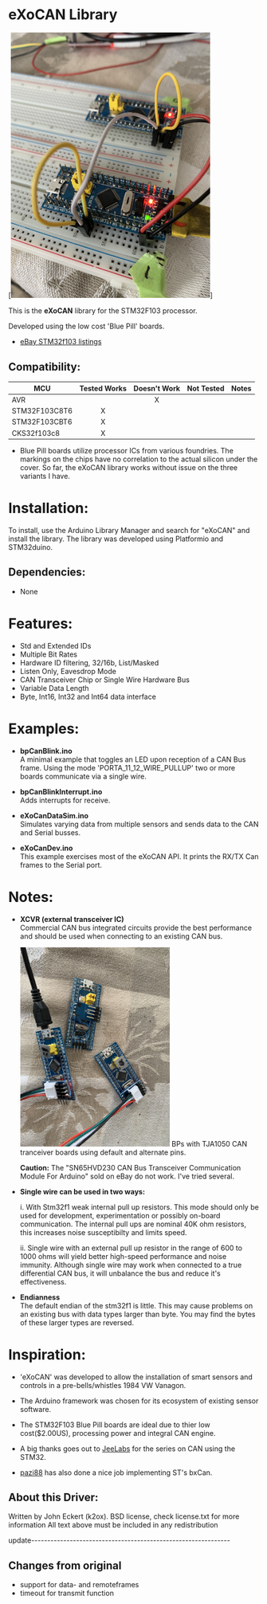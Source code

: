 #  eXoCAN Library 


[<img src="assets/eXoCanSingleWire.jpg" width="400px">]
<!--https://github.com/exothink/eXoCAN/assets/eXoCanXcvr.jpg 
[<img src="https://cdn-shop.adafruit.com/970x728/2021-00.jpg" width="500px">]
https://github.com/exothink/eXoCAN/blob/master/assets/eXoCanSingleWire.jpg
https://github.com/exothink/eXoCAN/blob/master/assets/eXoCanXcvr.jpg
-->

This is the **eXoCAN** library for the STM32F103 processor.  

Developed using the low cost 'Blue Pill' boards.
 * [eBay STM32f103 listings](https://www.ebay.com/sch/i.html?_from=R40&_trksid=m570.l1313&_nkw=stm32f103c8t6&_sacat=0&LH_TitleDesc=0&_osacat=0&_odkw=stm32f103+board)
 

<!-- START COMPATIBILITY TABLE -->

## Compatibility:

MCU                | Tested Works | Doesn't Work | Not Tested  | Notes
------------------ | :----------: | :----------: | :---------: | -----
AVR                |              |      X       |             |
STM32F103C8T6      |      X       |              |             | 
STM32F103CBT6      |      X       |              |             |
CKS32f103c8        |      X       |              |             |

  * Blue Pill boards utilize processor ICs from various foundries. The markings on the chips have no correlation to the actual silicon under the cover.  So far, the eXoCAN library works without issue on the three variants I have.
  

<!-- END COMPATIBILITY TABLE -->

# Installation:
To install, use the Arduino Library Manager and search for "eXoCAN" and install the library.  The library was developed using Platformio and STM32duino.  

## Dependencies:
 * None

# Features:
* Std and Extended IDs
* Multiple Bit Rates
* Hardware ID filtering, 32/16b, List/Masked
* Listen Only, Eavesdrop Mode
* CAN Transceiver Chip or Single Wire Hardware Bus
* Variable Data Length
* Byte, Int16, Int32 and Int64 data interface

# Examples:
* **bpCanBlink.ino**  
A minimal example that toggles an LED upon reception of a CAN Bus frame.  Using the mode 'PORTA_11_12_WIRE_PULLUP' two or more boards communicate via a single wire.

* **bpCanBlinkInterrupt.ino**   
Adds interrupts for receive.

* **eXoCanDataSim.ino**   
Simulates varying data from multiple sensors and sends data to the CAN and Serial busses.

* **eXoCanDev.ino**  
This example exercises most of the eXoCAN API. It prints the RX/TX Can frames to the Serial port.

# Notes: 
* **XCVR (external transceiver IC)**  
Commercial CAN bus integrated circuits provide the best performance and should be used when connecting to an existing CAN bus. 

  <img src="assets/eXoCanXcvr.jpg" width="300px">  BPs with TJA1050 CAN tranceiver boards using default and alternate pins.  
  
  **Caution:**   The "SN65HVD230 CAN Bus Transceiver Communication Module For Arduino" sold on eBay do not work.  I've tried several.

* **Single wire can be used in two ways:** 

  i. With Stm32f1 weak internal pull up resistors.  This mode should only be used for development, experimentation or possibly on-board communication.  The internal pull ups are nominal 40K ohm resistors, this increases noise susceptibilty and limits speed.  

    ii. Single wire with an external pull up resistor in the range of 600 to 1000 ohms will yield better high-speed performance and noise immunity.  Although single wire may work when connected to a true differential CAN bus, it will unbalance the bus and reduce it's effectiveness.

* **Endianness**  
The default endian of the stm32f1 is little.  This may cause problems on an existing bus with data types larger than byte.  You may find the bytes of these larger types are reversed.



# Inspiration:

 * 'eXoCAN' was developed to allow the installation of smart sensors and controls in a pre-bells/whistles 1984 VW Vanagon.  

 * The Arduino framework was chosen for its ecosystem of existing sensor software.
 * The STM32F103 Blue Pill boards are ideal due to thier low cost($2.00US), processing power and integral CAN engine.
 * A big thanks goes out to [JeeLabs](https://jeelabs.org/projects/jeeh/) for the series on CAN using the STM32.  
 * [pazi88](https://github.com/pazi88/8Ch-EGT) has also done a nice job implementing ST's bxCan.


## About this Driver:
Written by John Eckert (k2ox).
BSD license, check license.txt for more information
All text above must be included in any redistribution

update--------------------------------------------------------------

## Changes from original
* support for data- and remoteframes
* timeout for transmit function
